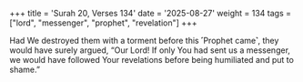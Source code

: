 +++
title = 'Surah 20, Verses 134'
date = '2025-08-27'
weight = 134
tags = ["lord", "messenger", "prophet", "revelation"]
+++

Had We destroyed them with a torment before this ˹Prophet came˺, they would have surely argued, “Our Lord! If only You had sent us a messenger, we would have followed Your revelations before being humiliated and put to shame.”